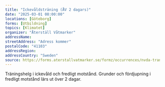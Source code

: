 ```yaml
---
title: "Ickevåldsträning (ÅV 2 dagars)"
date: "2025-03-01 08:00:00"
locations: [Göteborg]
forms: [Utbildning]
topics: [Klimatet]
organizer: "Återställ Våtmarker"
addressName:
streetAddress: "Adress kommer"
postalCode: "41103"
addressRegion:
addressCountry: "Sweden"
source: https://forms.aterstallvatmarker.se/formz/occurrences/nvda-traning-av-2-dagars-goteborg-2025-02-15/registrations/new
---
```

Träningshelg i ickevåld och fredligt motstånd. Grunder och fördjupning i fredligt motstånd lärs ut över 2 dagar.
